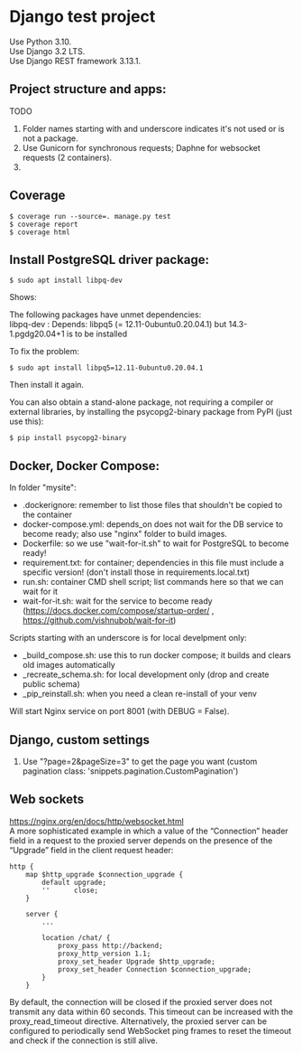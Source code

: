 # Django test project

Use Python 3.10.  
Use Django 3.2 LTS.  
Use Django REST framework 3.13.1.

## Project structure and apps:

TODO  
1. Folder names starting with and underscore indicates it's not used or
is not a package.
2. Use Gunicorn for synchronous requests; Daphne for websocket requests (2 containers).
3. 

## Coverage

```
$ coverage run --source=. manage.py test
$ coverage report
$ coverage html
```

## Install PostgreSQL driver package:

```
$ sudo apt install libpq-dev
```

Shows:

The following packages have unmet dependencies:  
libpq-dev : Depends: libpq5 (= 12.11-0ubuntu0.20.04.1) but 14.3-1.pgdg20.04+1 is to be installed

To fix the problem:

```
$ sudo apt install libpq5=12.11-0ubuntu0.20.04.1
```

Then install it again.

You can also obtain a stand-alone package, not requiring a compiler or external libraries, by installing the
psycopg2-binary package from PyPI (just use this):

```
$ pip install psycopg2-binary
```

## Docker, Docker Compose:

In folder "mysite":

- .dockerignore: remember to list those files that shouldn't be copied to the container
- docker-compose.yml: depends_on does not wait for the DB service to become ready;
  also use "nginx" folder to build images.
- Dockerfile: so we use "wait-for-it.sh" to wait for PostgreSQL to become ready!
- requirement.txt: for container; dependencies in this file must include a specific version! (don't install those in
  requirements.local.txt)
- run.sh: container CMD shell script; list commands here so that we can wait for it
- wait-for-it.sh: wait for the service to become ready (https://docs.docker.com/compose/startup-order/
  , https://github.com/vishnubob/wait-for-it)

Scripts starting with an underscore is for local develpment only:

- _build_compose.sh: use this to run docker compose; it builds and clears old images automatically
- _recreate_schema.sh: for local development only (drop and create public schema)
- _pip_reinstall.sh: when you need a clean re-install of your venv

Will start Nginx service on port 8001 (with DEBUG = False).

## Django, custom settings

1. Use "?page=2&pageSize=3" to get the page you want (custom pagination class: 'snippets.pagination.CustomPagination')

## Web sockets

https://nginx.org/en/docs/http/websocket.html  
A more sophisticated example in which a value of the “Connection” header field in a request to the proxied server depends on the presence of the “Upgrade” field in the client request header:
```
http {
    map $http_upgrade $connection_upgrade {
        default upgrade;
        ''      close;
    }

    server {
        ...

        location /chat/ {
            proxy_pass http://backend;
            proxy_http_version 1.1;
            proxy_set_header Upgrade $http_upgrade;
            proxy_set_header Connection $connection_upgrade;
        }
    }
```
By default, the connection will be closed if the proxied server does not transmit any data within 60 seconds. This timeout can be increased with the proxy_read_timeout directive. Alternatively, the proxied server can be configured to periodically send WebSocket ping frames to reset the timeout and check if the connection is still alive.
